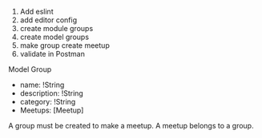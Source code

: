 1. Add eslint
2. add editor config
3. create module groups
4. create model groups
5. make group create meetup
6. validate in Postman

Model Group

- name: !String
- description: !String
- category: !String
- Meetups: [Meetup]

A group must be created to make a meetup. A meetup belongs to a group.